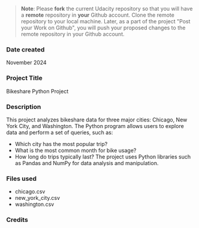 >**Note**: Please **fork** the current Udacity repository so that you will have a **remote** repository in **your** Github account. Clone the remote repository to your local machine. Later, as a part of the project "Post your Work on Github", you will push your proposed changes to the remote repository in your Github account.

### Date created
November 2024

### Project Title
Bikeshare Python Project

### Description
This project analyzes bikeshare data for three major cities: Chicago, New York City, and Washington. 
The Python program allows users to explore data and perform a set of queries, such as:
- Which city has the most popular trip?
- What is the most common month for bike usage?
- How long do trips typically last?
The project uses Python libraries such as Pandas and NumPy for data analysis and manipulation.

### Files used
- chicago.csv
- new_york_city.csv
- washington.csv

### Credits
